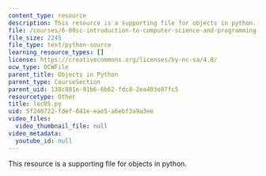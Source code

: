 ```yaml
---
content_type: resource
description: This resource is a supporting file for objects in python.
file: /courses/6-00sc-introduction-to-computer-science-and-programming-spring-2011/5f240722fdef041eeae5a6ebf3a9a3ee_lec05.py
file_size: 2245
file_type: text/python-source
learning_resource_types: []
license: https://creativecommons.org/licenses/by-nc-sa/4.0/
ocw_type: OCWFile
parent_title: Objects in Python
parent_type: CourseSection
parent_uid: 138c881e-91b6-6b62-fdc8-2ea403e07fc5
resourcetype: Other
title: lec05.py
uid: 5f240722-fdef-041e-eae5-a6ebf3a9a3ee
video_files:
  video_thumbnail_file: null
video_metadata:
  youtube_id: null
---
```

This resource is a supporting file for objects in python.